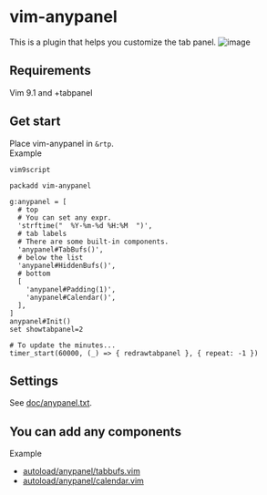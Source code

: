 # vim-anypanel

This is a plugin that helps you customize the tab panel.
![image](https://github.com/user-attachments/assets/ff276d1d-2afc-4367-9be5-3891b43426ea)

## Requirements

Vim 9.1 and +tabpanel

## Get start

Place vim-anypanel in `&rtp`.  
Example
```vim
vim9script

packadd vim-anypanel

g:anypanel = [
  # top
  # You can set any expr.
  'strftime("  %Y-%m-%d %H:%M  ")',
  # tab labels
  # There are some built-in components.
  'anypanel#TabBufs()',
  # below the list
  'anypanel#HiddenBufs()',
  # bottom
  [
    'anypanel#Padding(1)',
    'anypanel#Calendar()',
  ],
]
anypanel#Init()
set showtabpanel=2

# To update the minutes...
timer_start(60000, (_) => { redrawtabpanel }, { repeat: -1 })
```

## Settings
See [doc/anypanel.txt](doc/anypanel.txt).

## You can add any components
Example
- [autoload/anypanel/tabbufs.vim](autoload/anypanel/tabbufs.vim)
- [autoload/anypanel/calendar.vim](autoload/anypanel/calendar.vim)

